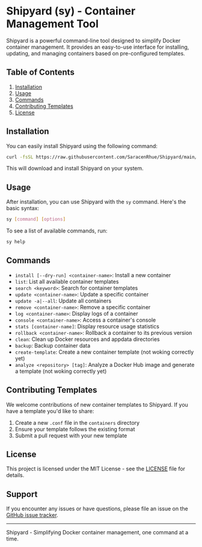 # Shipyard (sy) - Container Management Tool

Shipyard is a powerful command-line tool designed to simplify Docker container management. It provides an easy-to-use interface for installing, updating, and managing containers based on pre-configured templates.

## Table of Contents

1. [Installation](#installation)
2. [Usage](#usage)
3. [Commands](#commands)
4. [Contributing Templates](#contributing-templates)
5. [License](#license)

## Installation

You can easily install Shipyard using the following command:

```bash
curl -fsSL https://raw.githubusercontent.com/SaracenRhue/Shipyard/main/install.sh | bash
```

This will download and install Shipyard on your system.

## Usage

After installation, you can use Shipyard with the `sy` command. Here's the basic syntax:

```bash
sy [command] [options]
```

To see a list of available commands, run:

```bash
sy help
```

## Commands

- `install [--dry-run] <container-name>`: Install a new container
- `list`: List all available container templates
- `search <keyword>`: Search for container templates
- `update <container-name>`: Update a specific container
- `update -a|--all`: Update all containers
- `remove <container-name>`: Remove a specific container
- `log <container-name>`: Display logs of a container
- `console <container-name>`: Access a container's console
- `stats [container-name]`: Display resource usage statistics
- `rollback <container-name>`: Rollback a container to its previous version
- `clean`: Clean up Docker resources and appdata directories
- `backup`: Backup container data
- `create-template`: Create a new container template (not woking correctly yet)
- `analyze <repository> [tag]`: Analyze a Docker Hub image and generate a template (not woking correctly yet)

## Contributing Templates

We welcome contributions of new container templates to Shipyard. If you have a template you'd like to share:

1. Create a new `.conf` file in the `containers` directory
2. Ensure your template follows the existing format
3. Submit a pull request with your new template

## License

This project is licensed under the MIT License - see the [LICENSE](LICENSE) file for details.

## Support

If you encounter any issues or have questions, please file an issue on the [GitHub issue tracker](https://github.com/SaracenRhue/Shipyard/issues).

---

Shipyard - Simplifying Docker container management, one command at a time.